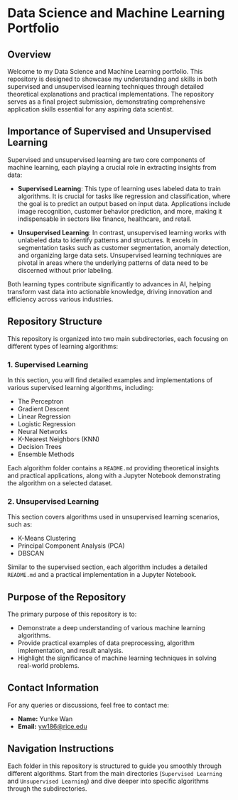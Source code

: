 # Data Science and Machine Learning Portfolio

## Overview

Welcome to my Data Science and Machine Learning portfolio. This repository is designed to showcase my understanding and skills in both supervised and unsupervised learning techniques through detailed theoretical explanations and practical implementations. The repository serves as a final project submission, demonstrating comprehensive application skills essential for any aspiring data scientist.

## Importance of Supervised and Unsupervised Learning

Supervised and unsupervised learning are two core components of machine learning, each playing a crucial role in extracting insights from data:

- **Supervised Learning**: This type of learning uses labeled data to train algorithms. It is crucial for tasks like regression and classification, where the goal is to predict an output based on input data. Applications include image recognition, customer behavior prediction, and more, making it indispensable in sectors like finance, healthcare, and retail.

- **Unsupervised Learning**: In contrast, unsupervised learning works with unlabeled data to identify patterns and structures. It excels in segmentation tasks such as customer segmentation, anomaly detection, and organizing large data sets. Unsupervised learning techniques are pivotal in areas where the underlying patterns of data need to be discerned without prior labeling.

Both learning types contribute significantly to advances in AI, helping transform vast data into actionable knowledge, driving innovation and efficiency across various industries.

## Repository Structure

This repository is organized into two main subdirectories, each focusing on different types of learning algorithms:

### 1. Supervised Learning

In this section, you will find detailed examples and implementations of various supervised learning algorithms, including:

- The Perceptron
- Gradient Descent
- Linear Regression
- Logistic Regression
- Neural Networks
- K-Nearest Neighbors (KNN)
- Decision Trees
- Ensemble Methods

Each algorithm folder contains a `README.md` providing theoretical insights and practical applications, along with a Jupyter Notebook demonstrating the algorithm on a selected dataset.

### 2. Unsupervised Learning

This section covers algorithms used in unsupervised learning scenarios, such as:

- K-Means Clustering
- Principal Component Analysis (PCA)
- DBSCAN

Similar to the supervised section, each algorithm includes a detailed `README.md` and a practical implementation in a Jupyter Notebook.

## Purpose of the Repository

The primary purpose of this repository is to:

- Demonstrate a deep understanding of various machine learning algorithms.
- Provide practical examples of data preprocessing, algorithm implementation, and result analysis.
- Highlight the significance of machine learning techniques in solving real-world problems.

## Contact Information

For any queries or discussions, feel free to contact me:

- **Name:** Yunke Wan
- **Email:** yw186@rice.edu

## Navigation Instructions

Each folder in this repository is structured to guide you smoothly through different algorithms. Start from the main directories (`Supervised Learning` and `Unsupervised Learning`) and dive deeper into specific algorithms through the subdirectories.
